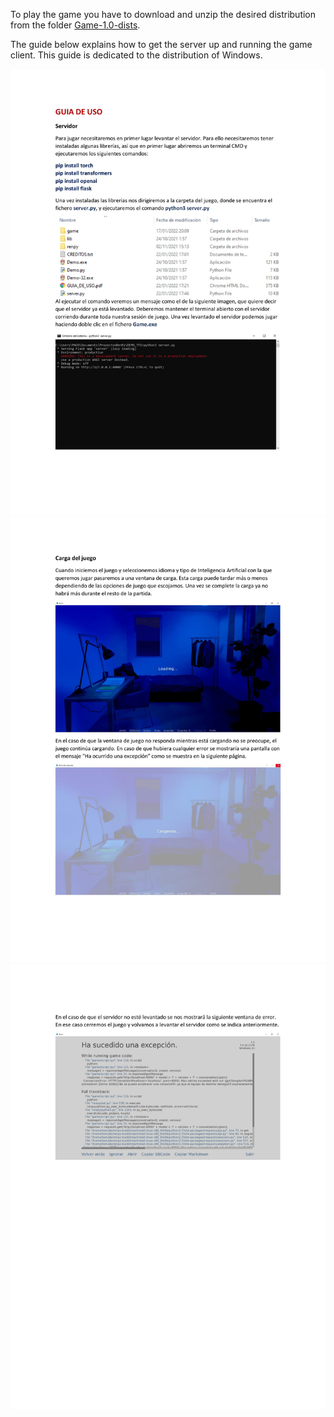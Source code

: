 To play the game you have to download and unzip the desired distribution from the folder [Game-1.0-dists](https://github.com/FrancescBellido/TFG_NarrativaDigital/tree/main/Game-1.0-dists).

The guide below explains how to get the server up and running the game client. This guide is dedicated to the distribution of Windows.

![User Guide - Page 1](https://github.com/FrancescBellido/TFG_NarrativaDigital/blob/main/RenpyProject/guia-images/GUIA_DE_USO-1.jpg?raw=true)
![User Guide - Page 2](https://github.com/FrancescBellido/TFG_NarrativaDigital/blob/main/RenpyProject/guia-images/GUIA_DE_USO-2.jpg?raw=true)
![User Guide - Page 3](https://github.com/FrancescBellido/TFG_NarrativaDigital/blob/main/RenpyProject/guia-images/GUIA_DE_USO-3.jpg?raw=true)
